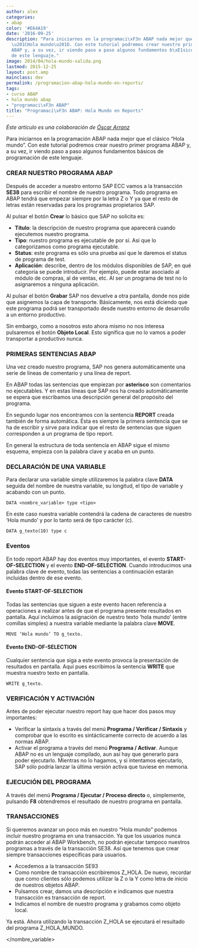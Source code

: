 ```yaml
---
author: alex
categories:
- abap
color: '#E64A19'
date: '2016-09-25'
description: "Para iniciarnos en la programaci\xF3n ABAP nada mejor que el cl\xE1sico
  \u201CHola mundo\u201D. Con este tutorial podremos crear nuestro primer programa
  ABAP y, a su vez, ir viendo paso a paso algunos fundamentos b\xE1sicos de programaci\xF3n
  de este lenguaje."
image: 2014/04/hola-mundo-salida.png
lastmod: 2015-12-25
layout: post.amp
mainclass: dev
permalink: /programacion-abap-hola-mundo-en-reports/
tags:
- curso ABAP
- hola mundo abap
- "programaci\xF3n ABAP"
title: "Programaci\xF3n ABAP: Hola Mundo en Reports"
---
```


*Éste artículo es una colaboración de <a href="http://www.blogdesap.com/" title="Blog de SAP" target="_blank">Óscar Arranz</a>*

Para iniciarnos en la programación ABAP nada mejor que el clásico “Hola mundo”. Con este tutorial podremos crear nuestro primer programa ABAP y, a su vez, ir viendo paso a paso algunos fundamentos básicos de programación de este lenguaje.

<!--more--><!--ad-->

### CREAR NUESTRO PROGRAMA ABAP

Después de acceder a nuestro entorno SAP ECC vamos a la transacción **SE38** para escribir el nombre de nuestro programa. Todo programa en ABAP tendrá que empezar siempre por la letra Z o Y ya que el resto de letras están reservadas para los programas propietarios SAP.

Al pulsar el botón **Crear** lo básico que SAP no solicita es:

  * **Título**: la descripción de nuestro programa que aparecerá cuando ejecutemos nuestro programa.
  * **Tipo**: nuestro programa es ejecutable de por sí. Así que lo categorizamos como programa ejecutable.
  * **Status**: este programa es sólo una prueba así que le daremos el status de programa de test.
  * **Aplicación**: describe, dentro de los módulos disponibles de SAP, en qué categoría se puede introducir. Por ejemplo, puede estar asociado al módulo de compras, al de ventas, etc. Al ser un programa de test no lo asignaremos a ninguna aplicación.

<amp-img on="tap:lightbox1" role="button" tabindex="0" layout="responsive" src="/img/2014/04/hola-mundo-crear.png" alt="Crear Hola Mundo ABAP" width="689px" height="646px" />

Al pulsar el botón **Grabar** SAP nos devuelve a otra pantalla, donde nos pide que asignemos la capa de transporte. Básicamente, nos está diciendo que este programa podrá ser transportado desde nuestro entorno de desarrollo a un entorno productivo.

<amp-img on="tap:lightbox1" role="button" tabindex="0" layout="responsive" src="/img/2014/04/hola-mundo-objeto.png" alt="hola-mundo-objeto" width="468px" height="312px" />

Sin embargo, como a nosotros esto ahora mismo no nos interesa pulsaremos el botón **Objeto Local**. Esto significa que no lo vamos a poder transportar a productivo nunca.

### PRIMERAS SENTENCIAS ABAP

Una vez creado nuestro programa, SAP nos genera automáticamente una serie de líneas de comentario y una línea de report.

<amp-img on="tap:lightbox1" role="button" tabindex="0" layout="responsive" src="/img/2014/04/hola-mundo-abap.png" alt="hola-mundo-abap" width="688px" height="331px" />

En ABAP todas las sentencias que empiezan por **asterisco** son comentarios no ejecutables. Y en estas líneas que SAP nos ha creado automáticamente se espera que escribamos una descripción general del propósito del programa.

En segundo lugar nos encontramos con la sentencia **REPORT** creada también de forma automática. Ésta es siempre la primera sentencia que se ha de escribir y sirve para indicar que el resto de sentencias que siguen corresponden a un programa de tipo report.

En general la estructura de toda sentencia en ABAP sigue el mismo esquema, empieza con la palabra clave y acaba en un punto.

### DECLARACIÓN DE UNA VARIABLE

Para declarar una variable simple utilizaremos la palabra clave **DATA** seguida del nombre de nuestra variable, su longitud, el tipo de variable y acabando con un punto.

```abap
DATA <nombre_variable> type <tipo>

```

En este caso nuestra variable contendrá la cadena de caracteres de nuestro ‘Hola mundo’ y por lo tanto será de tipo carácter (c).

```abap
DATA g_texto(10) type c

```

### Eventos

En todo report ABAP hay dos eventos muy importantes, el evento **START-OF-SELECTION** y el evento **END-OF-SELECTION**. Cuando introducimos una palabra clave de evento, todas las sentencias a continuación estarán incluidas dentro de ese evento.

#### Evento START-OF-SELECTION

Todas las sentencias que siguen a este evento hacen referencia a operaciones a realizar antes de que el programa presente resultados en pantalla. Aquí incluimos la asignación de nuestro texto ‘hola mundo’ (entre comillas simples) a nuestra variable mediante la palabra clave **MOVE**.

```abap
MOVE ‘Hola mundo’ TO g_texto.

```

#### Evento END-OF-SELECTION

Cualquier sentencia que siga a este evento provoca la presentación de resultados en pantalla. Aquí pues escribimos la sentencia **WRITE** que muestra nuestro texto en pantalla.

```abap
WRITE g_texto.

```

<amp-img on="tap:lightbox1" role="button" tabindex="0" layout="responsive" src="/img/2014/04/hola-mundo-abap.png" alt="hola-mundo-abap" width="688px" height="331px" />

### VERIFICACIÓN Y ACTIVACIÓN

Antes de poder ejecutar nuestro report hay que hacer dos pasos muy importantes:

  * Verificar la sintaxis a través del menú **Programa / Verificar / Sintaxis** y comprobar que lo escrito es sintácticamente correcto de acuerdo a las normas ABAP.
  * Activar el programa a través del menú **Programa / Activar**. Aunque ABAP no es un lenguaje compilado, aun así hay que generarlo para poder ejecutarlo. Mientras no lo hagamos, y si intentamos ejecutarlo, SAP sólo podría lanzar la última versión activa que tuviese en memoria.

### EJECUCIÓN DEL PROGRAMA

A través del menú **Programa / Ejecutar / Proceso directo** o, simplemente, pulsando **F8** obtendremos el resultado de nuestro programa en pantalla.

<amp-img on="tap:lightbox1" role="button" tabindex="0" layout="responsive" src="/img/2014/04/hola-mundo-salida.png" alt="hola-mundo-salida" width="633px" height="205px" />

### TRANSACCIONES

Si queremos avanzar un poco más en nuestro “Hola mundo” podemos incluir nuestro programa en una transacción. Ya que los usuarios nunca podrán acceder al ABAP Workbench, no podrán ejecutar tampoco nuestros programas a través de la transacción SE38. Así que tenemos que crear siempre transacciones específicas para usuarios.

  * Accedemos a la transacción SE93
  * Como nombre de transacción escribiremos Z_HOLA. De nuevo, recordar que como clientes sólo podemos utilizar la Z o la Y como letra de inicio de nuestros objetos ABAP.
  * Pulsamos crear, damos una descripción e indicamos que nuestra transacción es transacción de report.
  * Indicamos el nombre de nuestro programa y grabamos como objeto local.
    <amp-img on="tap:lightbox1" role="button" tabindex="0" layout="responsive" src="/img/2014/04/hola-mundo-transaccion.png" alt="hola-mundo-transaccion" width="469px" height="219px" />

Ya está. Ahora utilizando la transacción Z\_HOLA se ejecutará el resultado del programa Z\_HOLA_MUNDO.


</tipo></nombre_variable>